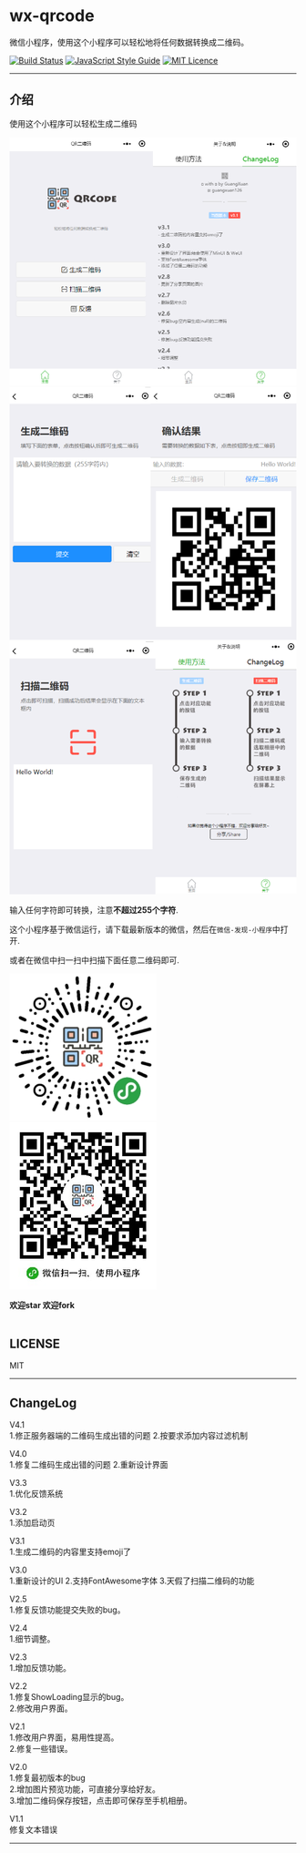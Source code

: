# wx-qrcode

微信小程序，使用这个小程序可以轻松地将任何数据转换成二维码。<br>

[![Build Status](https://travis-ci.org/guangxuan126/wx-qrcode.svg?branch=master)](https://travis-ci.org/guangxuan126/wx-qrcode)
[![JavaScript Style Guide](https://img.shields.io/badge/code_style-standard-brightgreen.svg)](https://standardjs.com)
[![MIT Licence](https://badges.frapsoft.com/os/mit/mit.svg?v=103)](https://opensource.org/licenses/mit-license.php)

---
## 介绍

使用这个小程序可以轻松生成二维码

![](/img/intro_1.png)
![](/img/intro_2.png)
![](/img/intro_3.png)

输入任何字符即可转换，注意**不超过255个字符**.

这个小程序基于微信运行，请下载最新版本的微信，然后在`微信-发现-小程序`中打开.

或者在微信中扫一扫中扫描下面任意二维码即可.

![](/img/gh_db3301df811e_258.jpg)
![](/img/gh_db3301df811e_258_normal.jpg)



**欢迎star 欢迎fork**<br><br>

## LICENSE
MIT

---
## ChangeLog

V4.1<br>
1.修正服务器端的二维码生成出错的问题
2.按要求添加内容过滤机制

V4.0<br>
1.修复二维码生成出错的问题
2.重新设计界面

V3.3<br>
1.优化反馈系统<br>

V3.2<br>
1.添加启动页<br>

V3.1<br>
1.生成二维码的内容里支持emoji了<br>

V3.0<br>
1.重新设计的UI
2.支持FontAwesome字体
3.天假了扫描二维码的功能<br>

V2.5<br>
1.修复反馈功能提交失败的bug。<br>

V2.4<br>
1.细节调整。<br>

V2.3<br>
1.增加反馈功能。<br>

V2.2<br>
1.修复ShowLoading显示的bug。<br>
2.修改用户界面。<br>

V2.1<br>
1.修改用户界面，易用性提高。<br>
2.修复一些错误。<br>

V2.0<br>
1.修复最初版本的bug<br>
2.增加图片预览功能，可直接分享给好友。<br>
3.增加二维码保存按钮，点击即可保存至手机相册。

V1.1<br>
修复文本错误

---
